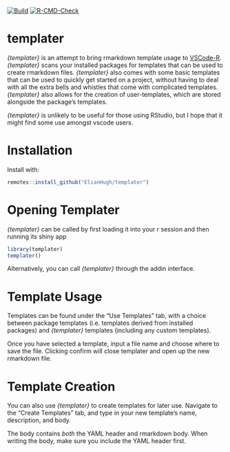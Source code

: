 
<!-- badges: start -->

[![Build](https://travis-ci.com/ElianHugh/templater.svg?token=gH35B76qsVbgqgsMRb83&branch=master)](https://travis-ci.com/ElianHugh/templater)
[![R-CMD-Check](https://github.com/ElianHugh/templater/workflows/R-CMD-check/badge.svg)](https://github.com/ElianHugh/templater/actions)
<!-- badges: end -->

# templater

*{templater}* is an attempt to bring rmarkdown template usage to
[VSCode-R](https://github.com/Ikuyadeu/vscode-R). *{templater}* scans
your installed packages for templates that can be used to create
rmarkdown files. *{templater}* also comes with some basic templates that
can be used to quickly get started on a project, without having to deal
with all the extra bells and whistles that come with complicated
templates. *{templater}* also allows for the creation of user-templates,
which are stored alongside the package’s templates.

*{templater}* is unlikely to be useful for those using RStudio, but I
hope that it might find some use amongst vscode users.

# Installation

Install with:

``` r
remotes::install_github("ElianHugh/templater")
```

# Opening Templater

*{templater}* can be called by first loading it into your r session and
then running its shiny app

``` r
library(templater)
templater()
```

Alternatively, you can call *{templater}* through the addin interface.

# Template Usage

Templates can be found under the “Use Templates” tab, with a choice
between package templates (i.e. templates derived from installed
packages) and *{templater}* templates (including any custom templates).

Once you have selected a template, input a file name and choose where to
save the file. Clicking confirm will close templater and open up the new
rmarkdown file.

# Template Creation

You can also use *{templater}* to create templates for later use.
Navigate to the “Create Templates” tab, and type in your new template’s
name, description, and body.

The body contains *both* the YAML header and rmarkdown body. When
writing the body, make sure you include the YAML header first.
